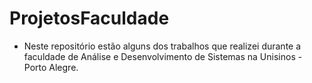 # ProjetosFaculdade
* Neste repositório estão alguns dos trabalhos que realizei durante a faculdade de Análise e Desenvolvimento de Sistemas na Unisinos - Porto Alegre.
